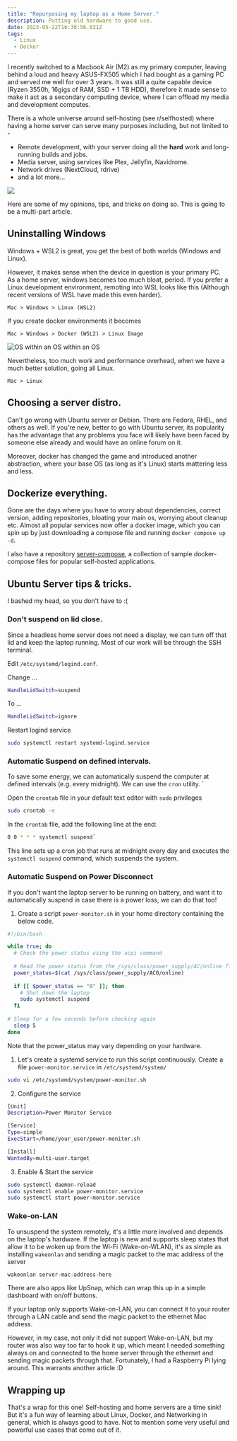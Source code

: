 ```yaml
---
title: "Repurposing my laptop as a Home Server."
description: Putting old hardware to good use.
date: 2023-05-22T16:38:56.031Z
tags:
  - Linux
  - Docker
---
```

I recently switched to a Macbook Air (M2) as my primary computer, leaving behind a loud and heavy ASUS-FX505 which I had bought as a gaming PC and served me well for over 3 years. It was still a quite capable device (Ryzen 3550h, 16gigs of RAM, SSD + 1 TB HDD), therefore it made sense to make it act as a secondary computing device, where I can offload my media and development computes.

There is a whole universe around self-hosting (see r/selfhosted) where having a home server can serve many purposes including, but not limited to -

* Remote development, with your server doing all the **hard** work and long-running builds and jobs.
* Media server, using services like Plex, Jellyfin, Navidrome.
* Network drives (NextCloud, rdrive)
* and a lot more...

![](/img/rabbit-hole.png)

Here are some of my opinions, tips, and tricks on doing so. This is going to be a multi-part article.

## Uninstalling Windows

Windows + WSL2 is great, you get the best of both worlds (Windows and Linux). 

However, it makes sense when the device in question is your primary PC. As a home server, windows becomes too much bloat, period. If you prefer a Linux development environment, remoting into WSL looks like this (Although recent versions of WSL have made this even harder).

`Mac > Windows > Linux (WSL2)`

If you  create docker environments it becomes

`Mac > Windows > Docker (WSL2) > Linux Image`

![](/img/inception-deeper.gif "OS within an OS within an OS")

Nevertheless, too much work and performance overhead, when we have a much better solution, going all Linux.

`Mac > Linux`

## Choosing a server distro.

Can't go wrong with Ubuntu server or Debian. There are Fedora, RHEL, and others as well. If you're new, better to go with Ubuntu server, its popularity has the advantage that any problems you face will likely have been faced by someone else already and would have an online forum on it. 

Moreover, docker has changed the game and introduced another abstraction, where your base OS (as long as it's Linux) starts mattering less and less.

## Dockerize everything.

Gone are the days where you have to worry about dependencies, correct version, adding repositories, bloating your main os, worrying about cleanup etc. Almost all popular services now offer a docker image, which you can spin up by just downloading a compose file and running `docker compose up -d`. 

I also have a repository [server-compose](https://github.com/carteakey/server-compose), a collection of sample docker-compose files for popular self-hosted applications. 

## Ubuntu Server tips & tricks.

I bashed my head, so you don't have to :(

### Don't suspend on lid close.

Since a headless home server does not need a display, we can turn off that lid and keep the laptop running. Most of our work will be through the SSH terminal.

Edit `/etc/systemd/logind.conf`.

Change ...

```bash
HandleLidSwitch=suspend
```

To ...

```bash
HandleLidSwitch=ignore
```

Restart logind service
```bash
sudo systemctl restart systemd-logind.service 
```

### Automatic Suspend on defined intervals.

To save some energy, we can automatically suspend the computer at defined intervals (e.g. every midnight). We can use the `cron` utility. `

Open the `crontab` file in your default text editor with `sudo` privileges

```bash
sudo crontab -e
```

In the `crontab` file, add the following line at the end: 

```bash
0 0 * * * systemctl suspend`
```

This line sets up a cron job that runs at midnight every day and executes the `systemctl suspend` command, which suspends the system.

### Automatic Suspend on Power Disconnect

If you don't want the laptop server to be running on battery, and want it to automatically suspend in case there is a power loss, we can do that too!

1. Create a script `power-monitor.sh` in your home directory containing the below code.

```bash
#!/bin/bash

while true; do
  # Check the power status using the acpi command
  
  # Read the power status from the /sys/class/power_supply/AC/online file
  power_status=$(cat /sys/class/power_supply/AC0/online)
  
  if [[ $power_status == "0" ]]; then
    # Shut down the laptop
    sudo systemctl suspend
  fi
  
# Sleep for a few seconds before checking again
  sleep 5
done
```

Note that the power_status may vary depending on your hardware.

1. Let's create a systemd service to run this script continuously. Create a file `power-monitor.service` in `/etc/systemd/system/` 

```bash
sudo vi /etc/systemd/system/power-monitor.sh
```

2. Configure the service 

```bash
[Unit]
Description=Power Monitor Service

[Service]
Type=simple
ExecStart=/home/your_user/power-monitor.sh

[Install]
WantedBy=multi-user.target
```

3. Enable & Start the service

```bash
sudo systemctl daemon-reload
sudo systemctl enable power-monitor.service
sudo systemctl start power-monitor.service
```

### Wake-on-LAN

To unsuspend the system remotely, it's a little more involved and depends on the laptop's hardware. If the laptop is new and supports sleep states that allow it to be woken up from the Wi-Fi (Wake-on-WLAN), it's as simple as installing `wakeonlan` and sending a magic packet to the mac address of the server

```bash
wakeonlan server-mac-address-here
```

There are also apps like UpSnap, which can wrap this up in a simple dashboard with on/off buttons.

If your laptop only supports Wake-on-LAN, you can connect it to your router through a LAN cable and send the magic packet to the ethernet Mac address.

However, in my case, not only it did not support Wake-on-LAN, but my router was also way too far to hook it up, which meant I needed something always on and connected to the home server through the ethernet and sending magic packets through that. Fortunately, I had a Raspberry Pi lying around. This warrants another article :D

## Wrapping up

That's a wrap for this one! 
Self-hosting and home servers are a time sink! But it's a fun way of learning about Linux, Docker, and Networking in general, which is always good to have. Not to mention some very useful and powerful use cases that come out of it.